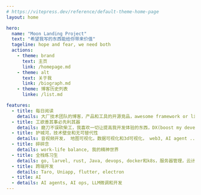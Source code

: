 ```yaml
---
# https://vitepress.dev/reference/default-theme-home-page
layout: home

hero:
  name: "Moon Landing Project"
  text: "希望我写的东西能给你带来价值"
  tageline: hope and fear, we need both 
  actions:
    - theme: brand
      text: 主页
      link: /homepage.md
    - theme: alt
      text: 关于我
      link: /biograph.md
    - theme: 博客历史列表
      linke: /list.md

features:
  - title: 每日阅读
    details: 大厂技术团队的博客，产品和工具的开源竞品，awesome framework or library中的编码思想和风格，项目完整落地过程，一切让我感兴趣的东西
  - title: 工欲善其事必先利其器
    details: 磨刀不误砍柴工，我喜欢一切让提高我开发体验的东西，DX(boost my developer experience)
  - title: 护城河，技术壁垒和无可替代性
    details: 音视频开发， 地图可视化，数据可视化和3d可视化， web3, AI agent ...<br/>前沿技术的学习曲线是高，但热爱带来源源不断的心力支持
  - title: 碎碎念
    details: work-life balance, 我的精神世界
  - title: 全栈练习生
    details: go, larvel, rust, Java, devops, docker和k8s，服务器管理，云计算和数据库和orm
  - title: 跨端开发
    details: Taro, Uniapp, flutter, electron
  - title: AI
  - details: AI agents, AI ops, LLM微调和开发
---
```


